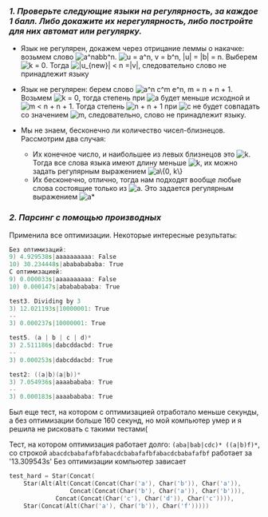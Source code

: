 ### _1. Проверьте следующие языки на регулярность, за каждое 1 балл. Либо докажите их нерегулярность, либо постройте для них автомат или регулярку._


* Язык не регулярен, докажем через отрицание леммы о накачке: возьмем слово <img src="https://i.upmath.me/svg/a%5Enabb%5En" alt="a^nabb^n" />. <img src="https://i.upmath.me/svg/u%20%3D%20a%5En%2C%20v%20%3D%20b%5En%2C%20%7Cu%7C%20%3D%20%7Cb%7C%20%3D%20n" alt="u = a^n, v = b^n, |u| = |b| = n" />. Выберем <img src="https://i.upmath.me/svg/%20k%20%3D%200" alt=" k = 0" />. Тогда <img src="https://i.upmath.me/svg/%7Cu_%7Bnew%7D%7C%20%3C%20n%20%3D%7Cv%7C" alt="|u_{new}| &lt; n =|v|" />, следовательно слово не принадлежит языку

* Язык не регулярен: берем слово <img src="https://i.upmath.me/svg/a%5En%20c%5Em%20e%5En%2C%20m%20%3D%20n%20%2B%20n%20%2B%201" alt="a^n c^m e^n, m = n + n + 1" />. Возьмем <img src="https://i.upmath.me/svg/k%20%3D%200" alt="k = 0" />, тогда степень при <img src="https://i.upmath.me/svg/a" alt="a" /> будет меньше исходной и <img src="https://i.upmath.me/svg/m%20%3C%20n%20%2B%20n%20%2B%201" alt="m &lt; n + n + 1" />. Тогда степень <img src="https://i.upmath.me/svg/n%20%2B%20n%20%2B%201" alt="n + n + 1" /> при <img src="https://i.upmath.me/svg/c" alt="c" /> не будет совпадать со значением <img src="https://i.upmath.me/svg/m" alt="m" />, следовательно, слово не принадлежит языку.

* Мы не знаем, бесконечно ли количество чисел-близнецов. Рассмотрим два случая:
    - Их конечное число, и наибольшее из левых близнецов это <img src="https://i.upmath.me/svg/k" alt="k" />. Тогда все слова языка имеют длину меньше <img src="https://i.upmath.me/svg/k" alt="k" />, их можно задать регулярным выражением <img src="https://i.upmath.me/svg/a%5C%7B0%2C%20k%5C%7D" alt="a\{0, k\}" />
    - Их бесконечно, отлично, тогда нам подходят вообще любые слова состоящие только из <img src="https://i.upmath.me/svg/a" alt="a" />. Это задается регулярным выражением <img src="https://i.upmath.me/svg/a*" alt="a*" />

### _2. Парсинг с помощью производных_


Применила все оптимизации. Некоторые интересные результаты:
```cpp
Без оптимизаций:
9) 4.929538s|aaaaaaaaaa: False
10) 30.234448s|abababababa: True
С оптимизацией:
9) 0.000033s|aaaaaaaaaa: False
10) 0.000147s|abababababa: True

test3. Dividing by 3
3) 12.021193s|10000001: True
--
3) 0.000237s|10000001: True

test5. (a | b | c | d)*
3) 2.511186s|dabcddacbd: True
--
3) 0.000253s|dabcddacbd: True

test2: ((a|b)(a|b))*
3) 7.054936s|aaaabababa: True
--
3) 0.000183s|aaaabababa: True
```

Был еще тест, на котором с оптимизацией отработало меньше секунды, а без оптимизации больше 160 секунд, но мой компьютер умер и я решила не рисковать с такими тестами(


Тест, на котором оптимизация работает долго: `(aba|bab|cdc)* ((a|b)f)*`, со строкой `abacdcbabafafbfabacdcbabafafbfabacdcbabafafbf` работает за '13.309543s'
Без оптимизации компьютер зависает

```cpp
test_hard = Star(Concat(
    Star(Alt(Alt(Concat(Concat(Char('a'), Char('b')), Char('a')),
                 Concat(Concat(Char('b'), Char('a')), Char('b'))),
             Concat(Concat(Char('c'), Char('d')), Char('c')))),
    Star(Concat(Alt(Char('a'), Char('b')), Char('f')))))
```





